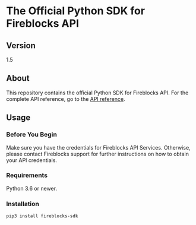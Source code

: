 # The Official Python SDK for Fireblocks API

## Version
1.5

## About
This repository contains the official Python SDK for Fireblocks API.
For the complete API reference, go to the [API reference](https://docs.fireblocks.com/api).

## Usage
### Before You Begin
Make sure you have the credentials for Fireblocks API Services. Otherwise, please contact Fireblocks support for further instructions on how to obtain your API credentials.

### Requirements
Python 3.6 or newer.

### Installation
`pip3 install fireblocks-sdk`

